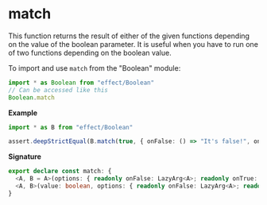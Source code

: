 # match

This function returns the result of either of the given functions depending on the value of the boolean parameter.
It is useful when you have to run one of two functions depending on the boolean value.

To import and use `match` from the "Boolean" module:

```ts
import * as Boolean from "effect/Boolean"
// Can be accessed like this
Boolean.match
```

**Example**

```ts
import * as B from "effect/Boolean"

assert.deepStrictEqual(B.match(true, { onFalse: () => "It's false!", onTrue: () => "It's true!" }), "It's true!")
```

**Signature**

```ts
export declare const match: {
  <A, B = A>(options: { readonly onFalse: LazyArg<A>; readonly onTrue: LazyArg<B> }): (value: boolean) => A | B
  <A, B>(value: boolean, options: { readonly onFalse: LazyArg<A>; readonly onTrue: LazyArg<B> }): A | B
}
```
